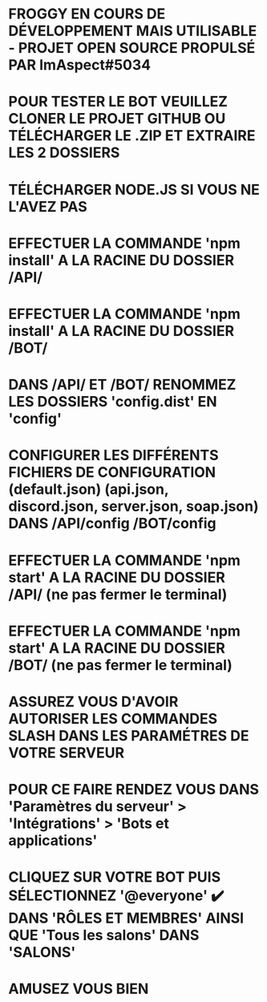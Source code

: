 ﻿# FROGGY EN COURS DE DÉVELOPPEMENT MAIS UTILISABLE - PROJET OPEN SOURCE PROPULSÉ PAR ImAspect#5034
# POUR TESTER LE BOT VEUILLEZ CLONER LE PROJET GITHUB OU TÉLÉCHARGER LE .ZIP ET EXTRAIRE LES 2 DOSSIERS
# TÉLÉCHARGER NODE.JS SI VOUS NE L'AVEZ PAS
# EFFECTUER LA COMMANDE 'npm install' A LA RACINE DU DOSSIER /API/
# EFFECTUER LA COMMANDE 'npm install' A LA RACINE DU DOSSIER /BOT/
# DANS /API/ ET /BOT/ RENOMMEZ LES DOSSIERS 'config.dist' EN 'config'
# CONFIGURER LES DIFFÉRENTS FICHIERS DE CONFIGURATION (default.json) (api.json, discord.json, server.json, soap.json) DANS /API/config /BOT/config
# EFFECTUER LA COMMANDE 'npm start' A LA RACINE DU DOSSIER /API/ (ne pas fermer le terminal)
# EFFECTUER LA COMMANDE 'npm start' A LA RACINE DU DOSSIER /BOT/ (ne pas fermer le terminal)
# ASSUREZ VOUS D'AVOIR AUTORISER LES COMMANDES SLASH DANS LES PARAMÉTRES DE VOTRE SERVEUR
# POUR CE FAIRE RENDEZ VOUS DANS 'Paramètres du serveur' > 'Intégrations' > 'Bots et applications'
# CLIQUEZ SUR VOTRE BOT PUIS SÉLECTIONNEZ '@everyone' ✔️ DANS 'RÔLES ET MEMBRES' AINSI QUE 'Tous les salons' DANS 'SALONS'
# AMUSEZ VOUS BIEN
